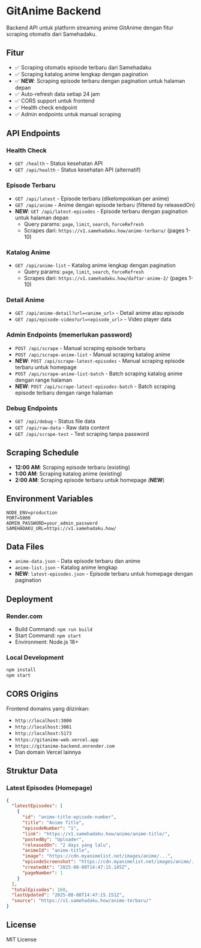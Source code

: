 # GitAnime Backend

Backend API untuk platform streaming anime GitAnime dengan fitur scraping otomatis dari Samehadaku.

## Fitur

- ✅ Scraping otomatis episode terbaru dari Samehadaku
- ✅ Scraping katalog anime lengkap dengan pagination
- ✅ **NEW**: Scraping episode terbaru dengan pagination untuk halaman depan
- ✅ Auto-refresh data setiap 24 jam
- ✅ CORS support untuk frontend
- ✅ Health check endpoint
- ✅ Admin endpoints untuk manual scraping

## API Endpoints

### Health Check
- `GET /health` - Status kesehatan API
- `GET /api/health` - Status kesehatan API (alternatif)

### Episode Terbaru
- `GET /api/latest` - Episode terbaru (dikelompokkan per anime)
- `GET /api/anime` - Anime dengan episode terbaru (filtered by releasedOn)
- **NEW**: `GET /api/latest-episodes` - Episode terbaru dengan pagination untuk halaman depan
  - Query params: `page`, `limit`, `search`, `forceRefresh`
  - Scrapes dari: `https://v1.samehadaku.how/anime-terbaru/` (pages 1-10)

### Katalog Anime
- `GET /api/anime-list` - Katalog anime lengkap dengan pagination
  - Query params: `page`, `limit`, `search`, `forceRefresh`
  - Scrapes dari: `https://v1.samehadaku.how/daftar-anime-2/` (pages 1-10)

### Detail Anime
- `GET /api/anime-detail?url=<anime_url>` - Detail anime atau episode
- `GET /api/episode-video?url=<episode_url>` - Video player data

### Admin Endpoints (memerlukan password)
- `POST /api/scrape` - Manual scraping episode terbaru
- `POST /api/scrape-anime-list` - Manual scraping katalog anime
- **NEW**: `POST /api/scrape-latest-episodes` - Manual scraping episode terbaru untuk homepage
- `POST /api/scrape-anime-list-batch` - Batch scraping katalog anime dengan range halaman
- **NEW**: `POST /api/scrape-latest-episodes-batch` - Batch scraping episode terbaru dengan range halaman

### Debug Endpoints
- `GET /api/debug` - Status file data
- `GET /api/raw-data` - Raw data content
- `GET /api/scrape-test` - Test scraping tanpa password

## Scraping Schedule

- **12:00 AM**: Scraping episode terbaru (existing)
- **1:00 AM**: Scraping katalog anime (existing)  
- **2:00 AM**: Scraping episode terbaru untuk homepage (**NEW**)

## Environment Variables

```env
NODE_ENV=production
PORT=5000
ADMIN_PASSWORD=your_admin_password
SAMEHADAKU_URL=https://v1.samehadaku.how/
```

## Data Files

- `anime-data.json` - Data episode terbaru dan anime
- `anime-list.json` - Katalog anime lengkap
- **NEW**: `latest-episodes.json` - Episode terbaru untuk homepage dengan pagination

## Deployment

### Render.com
- Build Command: `npm run build`
- Start Command: `npm start`
- Environment: Node.js 18+

### Local Development
```bash
npm install
npm start
```

## CORS Origins

Frontend domains yang diizinkan:
- `http://localhost:3000`
- `http://localhost:3001` 
- `http://localhost:5173`
- `https://gitanime-web.vercel.app`
- `https://gitanime-backend.onrender.com`
- Dan domain Vercel lainnya

## Struktur Data

### Latest Episodes (Homepage)
```json
{
  "latestEpisodes": [
    {
      "id": "anime-title-episode-number",
      "title": "Anime Title",
      "episodeNumber": "1",
      "link": "https://v1.samehadaku.how/anime/anime-title/",
      "postedBy": "Uploader",
      "releasedOn": "2 days yang lalu",
      "animeId": "anime-title",
      "image": "https://cdn.myanimelist.net/images/anime/...",
      "episodeScreenshot": "https://cdn.myanimelist.net/images/anime/...",
      "createdAt": "2025-08-08T14:47:15.145Z",
      "pageNumber": 1
    }
  ],
  "totalEpisodes": 160,
  "lastUpdated": "2025-08-08T14:47:15.151Z",
  "source": "https://v1.samehadaku.how/anime-terbaru/"
}
```

## License

MIT License

